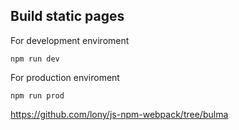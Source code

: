 ## Build static pages

For development enviroment

```
npm run dev
```

For production enviroment

```
npm run prod
```

https://github.com/lony/js-npm-webpack/tree/bulma
